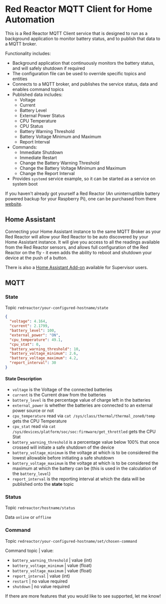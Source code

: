 # Red Reactor MQTT Client for Home Automation

This is a Red Reactor MQTT Client service that is designed to run as a background application to monitor battery status, and to publish that data to a MQTT broker.

Functionality includes:

- Background application that continuously monitors the battery status, and will safely shutdown if required
- The configuration file can be used to override specific topics and entities
- Connects to a MQTT broker, and publishes the service status, data and enables command topics
- Published data includes:
  - Voltage
  - Current
  - Battery Level
  - External Power Status
  - CPU Temperature
  - CPU Status
  - Battery Warning Threshold
  - Battery Voltage Minimum and Maximum
  - Report Interval
- Commands:
  - Immediate Shutdown
  - Immediate Restart
  - Change the Battery Warning Threshold
  - Change the Battery Voltage Minimum and Maximum
  - Change the Report Interval
- Provides `systemd` service example, so it can be started as a service on system boot

If you haven't already got yourself a Red Reactor (An uninterruptible battery powered backup for your Raspberry Pi), one can be purchased from there [website](https://theredreactor.com).

## Home Assistant

Connecting your Home Assistant instance to the same MQTT Broker as your Red Reactor will allow your Red Reactor to be auto discovered by your Home Assistant instance. It will give you access to all the readings available from the Red Reactor sensors, and allows full configuration of the Red Reactor on the fly - it even adds the ability to reboot and shutdown your device at the push of a button.

There is also a [Home Assistant Add-on](https://github.com/mreditor97/homeassistant-addons) available for Supervisor users.

## MQTT

### State

Topic `redreactor/your-configured-hostname/state`

```json
{
  "voltage": 4.164,
  "current": 2.1799,
  "battery_level": 100,
  "external_power": "ON",
  "cpu_temperature": 49.1,
  "cpu_stat": 0,
  "battery_warning_threshold": 10,
  "battery_voltage_minimum": 2.6,
  "battery_voltage_maximum": 4.2,
  "report_interval": 30
}
```

#### State Description

- `voltage` is the Voltage of the connected batteries
- `current` is the Current draw from the batteries
- `battery_level` is the percentage value of charge left in the batteries
- `external_power` is whether the batteries are connected to an external power source or not
- `cpu_temperature` read via `cat /sys/class/thermal/thermal_zone0/temp` gets the CPU Temperature
- `cpu_stat` read via `cat /sys/devices/platform/soc/soc:firmware/get_throttled` gets the CPU Stat
- `battery_warning_threshold` is a percentage value below 100% that once crossed will initiate a safe shutdown of the device
- `battery_voltage_minimum` is the voltage at which is to be considered the lowest allowable before initiating a safe shutdown
- `battery_voltage_maximum` is the voltage at which is to be considered the maximum at which the battery can be (this is used in the calculation of the `battery_level`)
- `report_interval` is the reporting interval at which the data will be published onto the **state** topic

### Status

Topic `redreactor/hostname/status`

Data `online` or `offline`

### Command

Topic `redreactor/your-configured-hostname/set/chosen-command`

Command topic | value:

- `battery_warning_threshold` | value (int)
- `battery_voltage_minimum` | value (float)
- `battery_voltage_maximum` | value (float)
- `report_interval` | value (int)
- `restart` | no value required
- `shutdown` | no value required

If there are more features that you would like to see supported, let me know!
